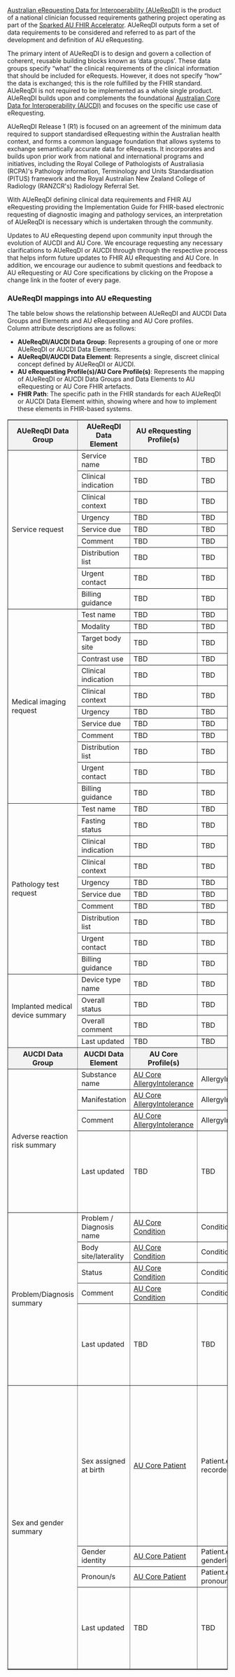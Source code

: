 [Australian eRequesting Data for Interoperability (AUeReqDI)](https://sparked.csiro.au/index.php/sparked-products-resources/auereqdi/auereqdi-release-1/) is the product of a national clinician focussed requirements gathering project operating as part of the [Sparked AU FHIR Accelerator](https://sparked.csiro.au/).  AUeReqDI outputs form a set of data requirements to be considered and referred to as part of the development and definition of AU eRequesting. 

The primary intent of AUeReqDI is to design and govern a collection of coherent, reusable building blocks known as ‘data groups’. These data groups specify “what” the clinical requirements of the clinical information that should be included for eRequests. However, it does not specify “how” the data is exchanged; this is the role fulfilled by the FHIR standard. AUeReqDI is not required to be implemented as a whole single product.  AUeReqDI builds upon and complements the foundational [Australian Core Data for Interoperability (AUCDI)](https://sparked.csiro.au/index.php/sparked-products-resources/australian-core-data-for-interoperability/aucdi-release-1/) and focuses on the specific use case of eRequesting.

AUeReqDI Release 1 (R1) is focused on an agreement of the minimum data required to support standardised eRequesting within the Australian health context, and forms a common language foundation that allows systems to exchange semantically accurate data for eRequests. It incorporates and builds upon prior work from national and international programs and initiatives, including the Royal College of Pathologists of Australiasia (RCPA)'s Pathology information, Terminology and Units Standardisation (PITUS) framework and the Royal Australian New Zealand College of Radiology (RANZCR's) Radiology Referral Set.

With AUeReqDI defining clinical data requirements and FHIR AU eRequesting providing the Implementation Guide for FHIR-based electronic requesting of diagnostic imaging and pathology services, an interpretation of AUeReqDI is necessary which is undertaken through the community.

Updates to AU eRequesting depend upon community input through the evolution of AUCDI and AU Core. We encourage requesting any necessary clarifications to AUeReqDI or AUCDI through through the respective process that helps inform future updates to FHIR AU eRequesting and AU Core. In addition, we encourage our audience to submit questions and feedback to AU eRequesting or AU Core specifications by clicking on the Propose a change link in the footer of every page.

### AUeReqDI mappings into AU eRequesting

The table below shows the relationship between AUeReqDI and AUCDI Data Groups and Elements and AU eRequesting and AU Core profiles.<br/>
Column attribute descriptions are as follows:
- <b>AUeReqDI/AUCDI Data Group</b>: Represents a grouping of one or more AUeReqDI or AUCDI Data Elements.
- <b>AUeReqDI/AUCDI Data Element</b>: Represents a single, discreet clinical concept defined by AUeReqDI or AUCDI.
- <b>AU eRequesting Profile(s)/AU Core Profile(s)</b>: Represents the mapping of AUeReqDI or AUCDI Data Groups and Data Elements to AU eRequesting or AU Core FHIR artefacts.
- <b>FHIR Path</b>: The specific path in the FHIR standards for each AUeReqDI or AUCDI Data Element within, showing where and how to implement these elements in FHIR-based systems. 

<table border="1" cellspacing="0" cellpadding="0" width="100%">
<thead>
  <tr style="background-color: #f2f2f2;">
    <th>AUeReqDI Data Group</th>
    <th colspan="2">AUeReqDI Data Element</th>
    <th>AU eRequesting Profile(s)</th>
    <th>FHIR Path</th>
    <th>Comment</th>
  </tr>
</thead>
<tbody>
  <tr>
    <td rowspan="9">Service request</td>
    <td colspan="2">Service name</td>
    <td>TBD</td>
    <td>TBD</td>
    <td></td>
  </tr>
  <tr>
    <td colspan="2">Clinical indication</td>
    <td>TBD</td>
    <td>TBD</td>
    <td></td>
  </tr>
  <tr>
    <td colspan="2">Clinical context</td>
    <td>TBD</td>
    <td>TBD</td>
    <td></td>
  </tr>
  <tr>
    <td colspan="2">Urgency</td>
    <td>TBD</td>
    <td>TBD</td>
    <td></td>
  </tr>
   <tr>
    <td colspan="2">Service due</td>
    <td>TBD</td>
    <td>TBD</td>
    <td></td>
  </tr>
   <tr>
    <td colspan="2">Comment</td>
    <td>TBD</td>
    <td>TBD</td>
    <td></td>
  </tr>
   <tr>
    <td colspan="2">Distribution list</td>
    <td>TBD</td>
    <td>TBD</td>
    <td></td>
  </tr>
   <tr>
    <td colspan="2">Urgent contact</td>
    <td>TBD</td>
    <td>TBD</td>
    <td></td>
  </tr>
   <tr>
    <td colspan="2">Billing guidance</td>
    <td>TBD</td>
    <td>TBD</td>
    <td></td>
  </tr>
  <tr>
    <td rowspan="12">Medical imaging request</td>
    <td colspan="2">Test name</td>
    <td>TBD</td>
    <td>TBD</td>
    <td></td>
  </tr>
  <tr>
    <td colspan="2">Modality</td>
    <td>TBD</td>
    <td>TBD</td>
    <td></td>
  </tr>
    <tr>
    <td colspan="2">Target body site</td>
    <td>TBD</td>
    <td>TBD</td>
    <td></td>
  </tr>
    <tr>
    <td colspan="2">Contrast use</td>
    <td>TBD</td>
    <td>TBD</td>
    <td></td>
  </tr>
    <tr>
    <td colspan="2">Clinical indication</td>
    <td>TBD</td>
    <td>TBD</td>
    <td></td>
  </tr>
    <tr>
    <td colspan="2">Clinical context</td>
    <td>TBD</td>
    <td>TBD</td>
    <td></td>
  </tr>
    <tr>
    <td colspan="2">Urgency</td>
    <td>TBD</td>
    <td>TBD</td>
    <td></td>
  </tr>
    <tr>
    <td colspan="2">Service due</td>
    <td>TBD</td>
    <td>TBD</td>
    <td></td>
  </tr>
    <tr>
    <td colspan="2">Comment</td>
    <td>TBD</td>
    <td>TBD</td>
    <td></td>
  </tr>
    <tr>
    <td colspan="2">Distribution list</td>
    <td>TBD</td>
    <td>TBD</td>
    <td></td>
  </tr>
    <tr>
    <td colspan="2">Urgent contact</td>
    <td>TBD</td>
    <td>TBD</td>
    <td></td>
  </tr>
    <tr>
    <td colspan="2">Billing guidance</td>
    <td>TBD</td>
    <td>TBD</td>
    <td></td>
  </tr>
 <tr>
    <td rowspan="10">Pathology test request</td>
    <td colspan="2">Test name</td>
    <td>TBD</td>
    <td>TBD</td>
    <td></td>
  </tr>
  <tr>
    <td colspan="2">Fasting status</td>
    <td>TBD</td>
    <td>TBD</td>
    <td></td>
  </tr>
    <tr>
    <td colspan="2">Clinical indication</td>
    <td>TBD</td>
    <td>TBD</td>
    <td></td>
  </tr>
    <tr>
    <td colspan="2">Clinical context</td>
    <td>TBD</td>
    <td>TBD</td>
    <td></td>
  </tr>
    <tr>
    <td colspan="2">Urgency</td>
    <td>TBD</td>
    <td>TBD</td>
    <td></td>
  </tr>
    <tr>
    <td colspan="2">Service due</td>
    <td>TBD</td>
    <td>TBD</td>
    <td></td>
  </tr>
    <tr>
    <td colspan="2">Comment</td>
    <td>TBD</td>
    <td>TBD</td>
    <td></td>
  </tr>
    <tr>
    <td colspan="2">Distribution list</td>
    <td>TBD</td>
    <td>TBD</td>
    <td></td>
  </tr>
    <tr>
    <td colspan="2">Urgent contact</td>
    <td>TBD</td>
    <td>TBD</td>
    <td></td>
  </tr>
    <tr>
    <td colspan="2">Billing guidance</td>
    <td>TBD</td>
    <td>TBD</td>
    <td></td>
  </tr>
  <tr>
    <td rowspan="10">Implanted medical device summary</td>
    <td colspan="2">Device type name</td>
    <td>TBD</td>
    <td>TBD</td>
    <td></td>
  </tr>
  <tr>
    <td colspan="2">Overall status</td>
    <td>TBD</td>
    <td>TBD</td>
    <td></td>
  </tr>
    <tr>
    <td colspan="2">Overall comment</td>
    <td>TBD</td>
    <td>TBD</td>
    <td></td>
  </tr>
    <tr>
    <td colspan="2">Last updated</td>
    <td>TBD</td>
    <td>TBD</td>
    <td></td>
  </tr>
</tbody>
<thead>
  <tr style="background-color: #f2f2f2;">
    <th>AUCDI Data Group</th>
    <th colspan="2">AUCDI Data Element</th>
    <th>AU Core Profile(s)</th>
    <th>FHIR Path</th>
    <th>Comment</th>
  </tr>
</thead>
<tbody>
  <tr>
    <td rowspan="4">Adverse reaction risk summary</td>
    <td colspan="2">Substance name</td>
    <td><a href="https://build.fhir.org/ig/hl7au/au-fhir-core/StructureDefinition-au-core-allergyintolerance.html">AU Core AllergyIntolerance</a></td>
    <td>AllergyIntolerance.code</td>
    <td></td>
  </tr>
  <tr>
    <td colspan="2">Manifestation</td>
    <td><a href="https://build.fhir.org/ig/hl7au/au-fhir-core/StructureDefinition-au-core-allergyintolerance.html">AU Core AllergyIntolerance</a></td>
    <td>AllergyInterolance.reaction</td>
    <td></td>
  </tr>
  <tr>
    <td colspan="2">Comment</td>
    <td><a href="https://build.fhir.org/ig/hl7au/au-fhir-core/StructureDefinition-au-core-allergyintolerance.html">AU Core AllergyIntolerance</a></td>
    <td>AllergyIntolerance.note</td>
    <td></td>
  </tr>
  <tr>
    <td colspan="2">Last updated</td>
    <td>TBD</td>
    <td>TBD</td>
    <td>This data element is added to AUCDI R1; work is underway to map to AU Core.</td>
  </tr>
  <tr>
    <td rowspan="5">Problem/Diagnosis summary</td>
    <td colspan="2">Problem / Diagnosis name</td>
    <td><a href="https://build.fhir.org/ig/hl7au/au-fhir-core/StructureDefinition-au-core-condition.html">AU Core Condition</a></td>
    <td>Condition.code</td>
    <td></td>
  </tr>
  <tr>
    <td colspan="2">Body site/laterality</td>
    <td><a href="https://build.fhir.org/ig/hl7au/au-fhir-core/StructureDefinition-au-core-condition.html">AU Core Condition</a></td>
    <td>Condition.code</td>
    <td></td>
  </tr>
  <tr>
    <td colspan="2">Status</td>
    <td><a href="https://build.fhir.org/ig/hl7au/au-fhir-core/StructureDefinition-au-core-condition.html">AU Core Condition</a></td>
    <td>Condition.clinicalStatus</td>
    <td></td>
  </tr>
  <tr>
    <td colspan="2">Comment</td>
    <td><a href="https://build.fhir.org/ig/hl7au/au-fhir-core/StructureDefinition-au-core-condition.html">AU Core Condition</a></td>
    <td>Condition.note</td>
    <td></td>
  </tr>
  <tr>
    <td colspan="2">Last updated</td>
    <td>TBD</td>
    <td>TBD</td>
    <td>This data element is added to AUCDI R1; work is underway to map to AU Core.</td>
  </tr>
    <tr>
    <td rowspan="4">Sex and gender summary</td>
    <td colspan="2">Sex assigned at birth</td>
    <td><a href="https://build.fhir.org/ig/hl7au/au-fhir-core/StructureDefinition-au-core-patient.html">AU Core Patient</a></td>
    <td>Patient.extension.where(url='http://hl7.org/fhir/StructureDefinition/individual-recordedSexOrGender')</td>
    <td>The <a href="https://build.fhir.org/ig/hl7au/au-fhir-base//StructureDefinition-individual-recordedSexOrGender.html">Person Recorded Sex or Gender extension</a> is profiled by <a href="https://build.fhir.org/ig/hl7au/au-fhir-core/StructureDefinition-au-core-rsg-sexassignedab.html">AU Core Sex Assigned At Birth (RSG)</a> to represent the concept of Sex assigned at birth.</td>
  </tr>
  <tr>
    <td colspan="2">Gender identity</td>
    <td><a href="https://build.fhir.org/ig/hl7au/au-fhir-core/StructureDefinition-au-core-patient.html">AU Core Patient</a></td>
    <td>Patient.extension.where(url='http://hl7.org/fhir/StructureDefinition/individual-genderIdentity')</td>
    <td></td>
  </tr>
  <tr>
    <td colspan="2">Pronoun/s</td>
    <td><a href="https://build.fhir.org/ig/hl7au/au-fhir-core/StructureDefinition-au-core-patient.html">AU Core Patient</a></td>
    <td>Patient.extension.where(url='http://hl7.org/fhir/StructureDefinition/individual-pronouns')</td>
    <td></td>
  </tr>
  <tr>
    <td colspan="2">Last updated</td>
    <td>TBD</td>
    <td>TBD</td>
    <td>This data element is added to AUCDI R1; work is underway to map to AU Core.</td>
  </tr>
</tbody>
</table>
